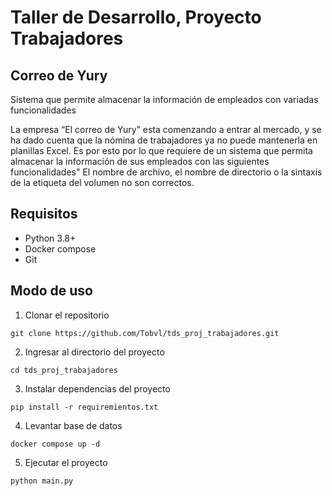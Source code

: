 # Taller de Desarrollo, Proyecto Trabajadores
## Correo de Yury

Sistema que permite almacenar la información de empleados con variadas funcionalidades

La empresa “El correo de Yury” esta comenzando a entrar al mercado, y se ha dado cuenta que la nómina de trabajadores ya no puede mantenerla en planillas Excel. Es por esto por lo que requiere de un sistema que permita almacenar la información de sus empleados con las siguientes funcionalidades"
El nombre de archivo, el nombre de directorio o la sintaxis de la etiqueta del volumen no son correctos.

## Requisitos
- Python 3.8+
- Docker compose
- Git

## Modo de uso
1. Clonar el repositorio

```
git clone https://github.com/Tobvl/tds_proj_trabajadores.git
```

2. Ingresar al directorio del proyecto

```
cd tds_proj_trabajadores
```

3. Instalar dependencias del proyecto

```
pip install -r requiremientos.txt
```

4. Levantar base de datos

```
docker compose up -d
```

5. Ejecutar el proyecto

```
python main.py
```